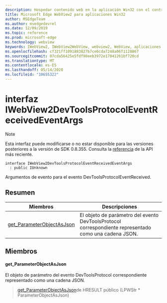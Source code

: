 ```yaml
---
description: Hospedar contenido web en la aplicación Win32 con el control Microsoft Edge WebView2
title: Microsoft Edge WebView2 para aplicaciones Win32
author: MSEdgeTeam
ms.author: msedgedevrel
ms.date: 12/09/2019
ms.topic: reference
ms.prod: microsoft-edge
ms.technology: webview
keywords: IWebView2, IWebView2WebView, webview2, WebView, aplicaciones Win32, Win32, Edge
ms.openlocfilehash: cf321ff1091883827b7ce6cda7248a06f1128867
ms.sourcegitcommit: 07cda56425e5fdf90eeb3972e17041261bf720cd
ms.translationtype: MT
ms.contentlocale: es-ES
ms.lasthandoff: 05/14/2020
ms.locfileid: "10655322"
---
```

# interfaz IWebView2DevToolsProtocolEventReceivedEventArgs 

> [!NOTE]
> Esta interfaz puede modificarse o no estar disponible para las versiones posteriores a la versión de SDK 0.8.355. Consulta la [referencia](../../../webview2-api-reference.md) de la API más reciente.

```
interface IWebView2DevToolsProtocolEventReceivedEventArgs
  : public IUnknown
```

Argumentos de evento para el evento DevToolsProtocolEventReceived.

## Resumen

 Miembros                        | Descripciones
--------------------------------|---------------------------------------------
[get_ParameterObjectAsJson](#get_parameterobjectasjson) | El objeto de parámetro del evento DevToolsProtocol correspondiente representado como una cadena JSON.

## Miembros

#### get_ParameterObjectAsJson 

El objeto de parámetro del evento DevToolsProtocol correspondiente representado como una cadena JSON.

> [get_ParameterObjectAsJson](#get_parameterobjectasjson)de HRESULT público (LPWStr * ParameterObjectAsJson)

